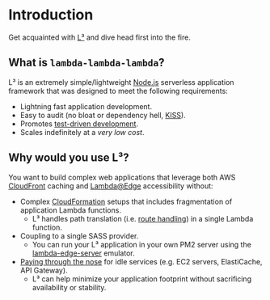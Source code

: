 # Introduction

Get acquainted with [L³](https://github.com/lambda-lambda-lambda) and dive head first into the fire.

## What is `lambda-lambda-lambda`?

L³ is an extremely simple/lightweight [Node.js](https://nodejs.org/en/about) serverless application framework that was designed to meet the following requirements:

- Lightning fast application development.
- Easy to audit (no bloat or dependency hell, [KISS](https://en.wikipedia.org/wiki/KISS_principle)).
- Promotes [test-driven development](https://en.wikipedia.org/wiki/Test-driven_development).
- Scales indefinitely at a _very low cost_.

## Why would you use L³?

You want to build complex web applications that leverage both AWS [CloudFront](https://docs.aws.amazon.com/AmazonCloudFront/latest/DeveloperGuide/Introduction.html) caching and [Lambda@Edge](https://aws.amazon.com/lambda/edge) accessibility without:

- Complex [CloudFormation](https://docs.aws.amazon.com/cloudformation/index.html) setups that includes fragmentation of application Lambda functions.
  - L³ handles path translation (i.e. [route handling](https://github.com/lambda-lambda-lambda/router#route-handler)) in a single Lambda function.
- Coupling to a single SASS provider.
  - You can run your L³ application in your own PM2 server using the [lambda-edge-server](https://github.com/lambda-lambda-lambda/lambda-edge-server) emulator.
- [Paying through the nose](https://idioms.thefreedictionary.com/pay+through+the+nose) for idle services (e.g. EC2 servers, ElastiCache, API Gateway).
  - L³ can help minimize your application footprint without sacrificing availability or stability.
